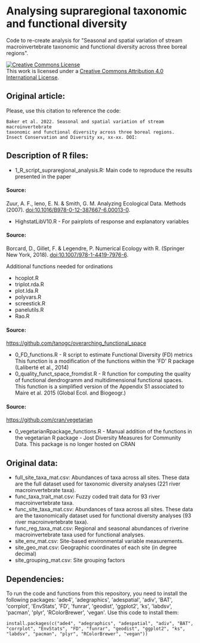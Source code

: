 # Analysing supraregional taxonomic and functional diversity

Code to re-create analysis for "Seasonal and spatial variation of stream macroinvertebrate taxonomic and functional diversity across three boreal regions".

<a rel="license" href="http://creativecommons.org/licenses/by/4.0/"><img src="https://i.creativecommons.org/l/by/4.0/88x31.png" alt="Creative Commons License" style="border-width:0"/></a><br />This work is licensed under a <a rel="license" href="http://creativecommons.org/licenses/by/4.0/">Creative Commons Attribution 4.0 International License</a>.

## Original article:

Please, use this citation to reference the code:

    Baker et al. 2022. Seasonal and spatial variation of stream macroinvertebrate 
    taxonomic and functional diversity across three boreal regions. 
    Insect Conservation and Diversity xx, xx-xx. DOI:

## Description of R files:

-   1_R_script_supraregional_analysis.R: Main code to reproduce the results presented in the paper

#### Source:

Zuur, A. F., Ieno, E. N. & Smith, G. M. Analyzing Ecological Data. Methods (2007). <doi:10.1016/B978-0-12-387667-6.00013-0>.

-   HighstatLibV10.R - For pairplots of response and explanatory variables

#### Source:

Borcard, D., Gillet, F. & Legendre, P. Numerical Ecology with R. (Springer New York, 2018). <doi:10.1007/978-1-4419-7976-6>.

Additional functions needed for ordinations 
-   hcoplot.R 
-   triplot.rda.R
-   plot.lda.R
-   polyvars.R
-   screestick.R
-   panelutils.R
-   Rao.R

#### Source:

<https://github.com/tanogc/overarching_functional_space>

-   0_FD_functions.R - R script to estimate Functional Diversity (FD) metrics This function is a modification of the functions within the 'FD' R package (Laliberté et al., 2014)
-   0_quality_funct_space_fromdist.R - R function for computing the quality of functional dendrogramm and multidimensional functional spaces. This function is a simplified version of the Appendix S1 associated to Maire et al. 2015 (Global Ecol. and Biogeogr.)

#### Source:

<https://github.com/cran/vegetarian>

-   0_vegetarianRpackage_functions.R - Manual addition of the functions in the vegetarian R package - Jost Diversity Measures for Community Data. This package is no longer hosted on CRAN

## Original data:

-   full_site_taxa_mat.csv: Abundances of taxa across all sites. These data are the full dataset used for taxonomic diversity analyses (221 river macroinvertebrate taxa).
-   func_taxa_trait_mat.csv: Fuzzy coded trait data for 93 river macroinvertebrate taxa.
-   func_site_taxa_mat.csv: Abundances of taxa across all sites. These data are the taxonomically dataset used for functional diversity analyses (93 river macroinvertebrate taxa). 
-   func_reg_taxa_mat.csv: Regional and seasonal abundances of riverine macroinvertebrate taxa used for functional analyses.
-   site_env_mat.csv: Site-based environmental variable measurements. 
-   site_geo_mat.csv: Geographic coordinates of each site (in degree decimal) 
-   site_grouping_mat.csv: Site grouping factors

## Dependencies:

To run the code and functions from this repository, you need to install the following packages: 'ade4', 'adegraphics', 'adespatial', 'adiv', 'BAT', 'corrplot', 'EnvStats', 'FD', 'funrar', 'geodist', 'ggplot2', 'ks', 'labdsv', 'pacman', 'plyr', 'RColorBrewer', 'vegan'. Use this code to install them:

```{r}
install.packages(c("ade4", "adegraphics", "adespatial", "adiv", "BAT", "corrplot", "EnvStats", "FD", "funrar", "geodist", "ggplot2", "ks", "labdsv", "pacman", "plyr", "RColorBrewer", "vegan"))
```